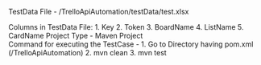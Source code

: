TestData File - /TrelloApiAutomation/testData/test.xlsx

Columns in TestData File: 1. Key
						  2. Token
						  3. BoardName
						  4. ListName
						  5. CardName
Project Type - Maven Project						  
Command for executing the TestCase - 1. Go to Directory having pom.xml (/TrelloApiAutomation)
									 2. mvn clean
									 3. mvn test
									 

